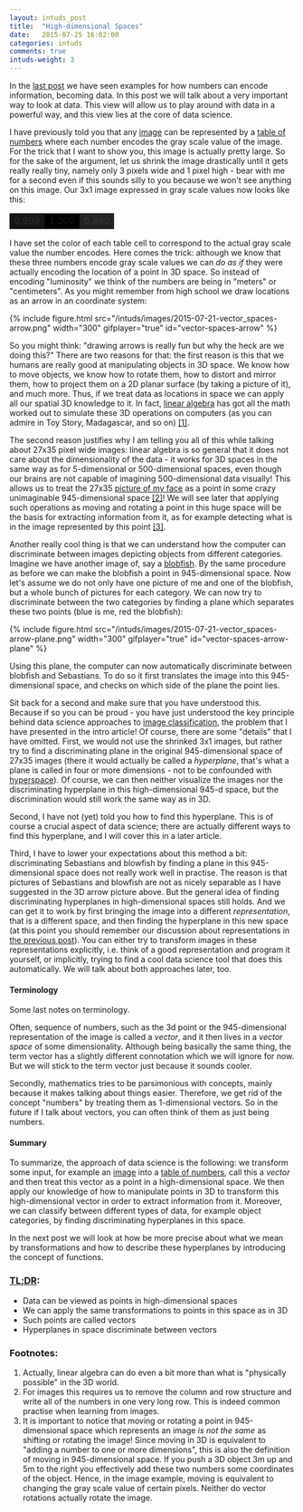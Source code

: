 ```yaml
---
layout: intuds_post
title:  "High-dimensional Spaces"
date:   2015-07-25 16:02:00
categories: intuds
comments: true
intuds-weight: 3
---
```


In the [last post](/intuds/2015/07/19/data-numbers-representations.html) we have seen examples for how numbers can encode information, becoming data. In this post we will talk about a very important way to look at data. This view will allow us to play around with data in a powerful way, and this view lies at the core of data science.

I have previously told you that any [image](/intuds/images/2015-07-19-data-numbers-representations_picture.png) can be represented by a [table of numbers](/intuds/images/2015-07-19-data-numbers-representations_numbers.png) where each number encodes the gray scale value of the image. For the trick that I want to show you, this image is actually pretty large. So for the sake of the argument, let us shrink the image drastically until it gets really really tiny, namely only 3 pixels wide and 1 pixel high - bear with me for a second even if this sounds silly to you because we won't see anything on this image. Our 3x1 image expressed in gray scale values now looks like this:

<table class="data-table">
<tr>
<td style="background-color: #000; opacity: 0.909; width: 30px">0.909</td>
<td style="background-color: #000; opacity: 1.0; width: 30px">1.000</td>
<td style="background-color: #000; opacity: 0.860; width: 30px">0.860</td>
</tr>
</table>

I have set the color of each table cell to correspond to the actual gray scale value the number encodes. Here comes the trick: although we know that these three numbers encode gray scale values we can *do as if* they were actually encoding the location of a point in 3D space. So instead of encoding "luminosity" we think of the numbers are being in "meters" or "centimeters". As you might remember from high school we draw locations as an arrow in an coordinate system:

{% include figure.html src="/intuds/images/2015-07-21-vector_spaces-arrow.png" width="300" gifplayer="true" id="vector-spaces-arrow" %}

So you might think: "drawing arrows is really fun but why the heck are we doing this?" There are two reasons for that: the first reason is this that we humans are really good at manipulating objects in 3D space. We know how to move objects, we know how to rotate them, how to distort and mirror them, how to project them on a 2D planar surface (by taking a picture of it), and much more. Thus, if we treat data as locations in space we can apply all our spatial 3D knowledge to it. 
In fact, [linear algebra](https://en.wikipedia.org/wiki/Linear_algebra) has got all the math worked out to simulate these 3D operations on computers (as you can admire in Toy Story, Madagascar, and so on) [[1]](#[1]). 

The second reason justifies why I am telling you all of this while talking about 27x35 pixel wide images: linear algebra is so general that it does not care about the dimensionality of the data - it works for 3D spaces in the same way as for 5-dimensional or 500-dimensional spaces, even though our brains are not capable of imagining 500-dimensional data visually! This allows us to treat the 27x35 [picture of my face](/intuds/images/2015-07-19-data-numbers-representations_picture.png) as a point in some crazy unimaginable 945-dimensional space [[2]](#[2])! We will see later that applying such operations as moving and rotating a point in this huge space will be the basis for extracting information from it, as for example detecting what is in the image represented by this point [[3]](#[3]).

Another really cool thing is that we can understand how the computer can discriminate between images depicting objects from different categories. Imagine we have another image of, say a [blobfish](http://conservationmagazine.org/wordpress/wp-content/uploads/2013/11/blobfish.jpg). By the same procedure as before we can make the blobfish a point in 945-dimensional space. Now let's assume we do not only have one picture of me and one of the blobfish, but a whole bunch of pictures for each category. We can now try to discriminate between the two categories by finding a plane which separates these two points (blue is me, red the blobfish):

{% include figure.html src="/intuds/images/2015-07-21-vector_spaces-arrow-plane.png" width="300" gifplayer="true" id="vector-spaces-arrow-plane" %}

Using this plane, the computer can now automatically discriminate between blobfish and Sebastians. To do so it first translates the image into this 945-dimensional space, and checks on which side of the plane the point lies. 

Sit back for a second and make sure that you have understood this. Because if so you can be proud - you have just understood the key principle behind data science approaches to [image classification](/intuds/2015/07/26/datascience-showoff.html), the problem that I have presented in the intro article! Of course, there are some "details" that I have omitted. 
First, we would not use the shrinked 3x1 images, but rather try to find a discriminating plane in the original 945-dimensional space of 27x35 images  (there it would actually be called a *hyperplane*, that's what a plane is called in four or more dimensions - not to be confounded with [hyperspace](http://starwars.wikia.com/wiki/Hyperspace)). Of course, we can then neither visualize the images nor the discriminating hyperplane in this high-dimensional 945-d space, but the discrimination would still work the same way as in 3D. 

Second, I have not (yet) told you how to find this hyperplane. This is of course a crucial aspect of data science; there are actually different ways to find this hyperplane, and I will cover this in a later article.

Third, I have to lower your expectations about this method a bit: discriminating Sebastians and blowfish by finding a plane in this 945-dimensional space does not really work well in practise. The reason is that pictures of Sebastians and blowfish are not as nicely separable as I have suggested in the 3D arrow picture above. But the general idea of finding discriminating hyperplanes in high-dimensional spaces still holds. And we can get it to work by first bringing the image into a different *representation*, that is a different space, and then finding the hyperplane in this new space (at this point you should remember our discussion about representations in [the previous post](/intuds/2015/07/19/data-numbers-representations.html)). You can either try to transform images in these representations explicitly, i.e. think of a good representation and program it yourself, or implicitly, trying to find a cool data science tool that does this automatically. We will talk about both approaches later, too.

#### Terminology

Some last notes on terminology.

Often, sequence of numbers, such as the 3d point or the 945-dimensional representation of the image is called a *vector*, and it then lives in a  *vector space* of some dimensionality. Although being basically the same thing, the term vector has a slightly different connotation which we will ignore for now. But we will stick to the term vector just because it sounds cooler.

Secondly, mathematics tries to be parsimonious with concepts, mainly because it makes talking about things easier. Therefore, we get rid of the concept "numbers" by treating them as 1-dimensional vectors. So in the future if I talk about vectors, you can often think of them as just being numbers. 

#### Summary

To summarize, the approach of data science is the following: we transform some input, for example an [image](/intuds/images/2015-07-19-data-numbers-representations_picture.png) into a [table of numbers](/intuds/images/2015-07-19-data-numbers-representations_numbers.png), call this a *vector* and then treat this vector as a point in a high-dimensional space. We then apply our knowledge of how to manipulate points in 3D to transform this high-dimensional vector in order to extract information from it. Moreover, we can classify between different types of data, for example object categories, by finding discriminating hyperplanes in this space.

In the next post we will look at how be more precise about what we mean by transformations and how to describe these hyperplanes by introducing the concept of functions.

### [TL;DR](http://de.urbandictionary.com/define.php?term=tl%3Bdr):
- Data can be viewed as points in high-dimensional spaces
- We can apply the same transformations to points in this space as in 3D
- Such points are called vectors
- Hyperplanes in space discriminate between vectors

### <a name="further"></a>Footnotes:
1. <a name="[1]"></a>Actually, linear algebra can do even a bit more than what is "physically possible" in the 3D world. 
2. <a name="[2]"></a>For images this requires us to remove the column and row structure and write all of the numbers in one very long row. This is indeed common practise when learning from images.
3. <a name="[3]"></a>It is important to notice that moving or rotating a point in 945-dimensional space which represents an image *is not the same* as shifting or rotating the image! Since moving in 3D is equivalent to "adding a number to one or more dimensions", this is also the definition of moving in 945-dimensional space. If you push a 3D object 3m up and 5m to the right you effectively add these two numbers some coordinates of the object. Hence, in the image example, moving is equivalent to changing the gray scale value of certain pixels. Neither do vector rotations actually rotate the image. 
<!--  Rotations look even weirder: -->
<!-- TODO rotated image -->
